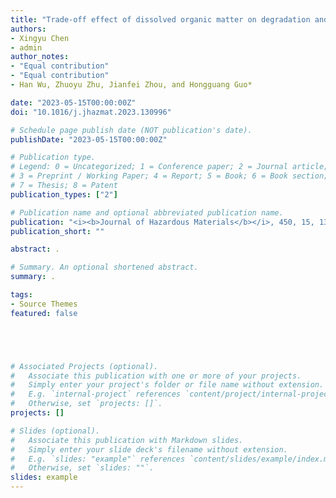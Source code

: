 ```yaml
---
title: "Trade-off effect of dissolved organic matter on degradation and transformation of micropollutants: A review in water decontamination"
authors:
- Xingyu Chen
- admin
author_notes:
- "Equal contribution"
- "Equal contribution"
- Han Wu, Zhuoyu Zhu, Jianfei Zhou, and Hongguang Guo*

date: "2023-05-15T00:00:00Z"
doi: "10.1016/j.jhazmat.2023.130996"

# Schedule page publish date (NOT publication's date).
publishDate: "2023-05-15T00:00:00Z"

# Publication type.
# Legend: 0 = Uncategorized; 1 = Conference paper; 2 = Journal article;
# 3 = Preprint / Working Paper; 4 = Report; 5 = Book; 6 = Book section;
# 7 = Thesis; 8 = Patent
publication_types: ["2"]

# Publication name and optional abbreviated publication name.
publication: "<i><b>Journal of Hazardous Materials</b></i>, 450, 15, 130996"
publication_short: ""

abstract: .

# Summary. An optional shortened abstract.
summary: .

tags:
- Source Themes
featured: false





# Associated Projects (optional).
#   Associate this publication with one or more of your projects.
#   Simply enter your project's folder or file name without extension.
#   E.g. `internal-project` references `content/project/internal-project/index.md`.
#   Otherwise, set `projects: []`.
projects: []

# Slides (optional).
#   Associate this publication with Markdown slides.
#   Simply enter your slide deck's filename without extension.
#   E.g. `slides: "example"` references `content/slides/example/index.md`.
#   Otherwise, set `slides: ""`.
slides: example
---
```











